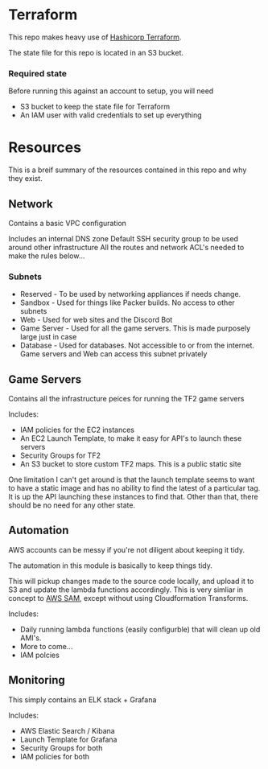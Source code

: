 # Terraform
This repo makes heavy use of [Hashicorp Terraform](https://www.terraform.io/). 

The state file for this repo is located in an S3 bucket.

### Required state
Before running this against an account to setup, you will need
* S3 bucket to keep the state file for Terraform
* An IAM user with valid credentials to set up everything

# Resources

This is a breif summary of the resources contained in this repo and why they exist.

## Network
Contains a basic VPC configuration

Includes an internal DNS zone
Default SSH security group to be used around other infrastructure
All the routes and network ACL's needed to make the rules below...

### Subnets
* Reserved - To be used by networking appliances if needs change.
* Sandbox - Used for things like Packer builds. No access to other subnets
* Web - Used for web sites and the Discord Bot
* Game Server - Used for all the game servers. This is made purposely large just in case
* Database - Used for databases. Not accessible to or from the internet. Game servers and Web can access this subnet privately


## Game Servers
Contains all the infrastructure peices for running the TF2 game servers

Includes:
* IAM policies for the EC2 instances
* An EC2 Launch Template, to make it easy for API's to launch these servers
* Security Groups for TF2
* An S3 bucket to store custom TF2 maps. This is a public static site

One limitation I can't get around is that the launch template seems to want to have a static image and has no ability to find the latest of a particular tag. It is up the API launching these instances to find that. Other than that, there should be no need for any other state.


## Automation
AWS accounts can be messy if you're not diligent about keeping it tidy. 

The automation in this module is basically to keep things tidy.

This will pickup changes made to the source code locally, and upload it to S3 and update the lambda functions accordingly.
This is very simliar in concept to [AWS SAM](https://docs.aws.amazon.com/serverless-application-model/latest/developerguide/what-is-sam.html), except without using Cloudformation Transforms.

Includes:
* Daily running lambda functions (easily configurble) that will clean up old AMI's. 
* More to come...
* IAM polcies


## Monitoring
This simply contains an ELK stack + Grafana

Includes:
* AWS Elastic Search / Kibana
* Launch Template for Grafana
* Security Groups for both
* IAM policies for both





